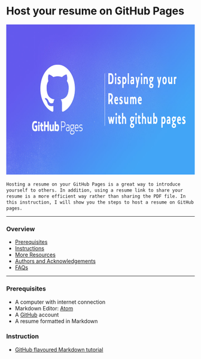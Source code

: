 # Host your resume on GitHub Pages


<img src="https://github.com/ZhijieZheng-UM/ZhijieZheng-UM.github.io/blob/main/image.png" alt="page"
	title="page" width="800" height="400" />
	
	Hosting a resume on your GitHub Pages is a great way to introduce yourself to others. In addition, using a resume link to share your resume is a more efficient way rather than sharing the PDF file. In this instruction, I will show you the steps to host a resume on GitHub pages.
----
### Overview
- [Prerequisites](#prerequisites)
- [Instructions](#instructions)
- [More Resources](#more-resources)
- [Authors and Acknowledgements](#authors-and-acknowledgments)
- [FAQs](#faqs)
-----
### Prerequisites
* A computer with internet connection
* Markdown Editor: [Atom](https://atom.io/)
* A [GitHub](https://github.com/) account
* A resume formatted in Markdown

### Instruction
* [GitHub flavoured Markdown tutorial](https://guides.github.com/features/mastering-markdown/)
